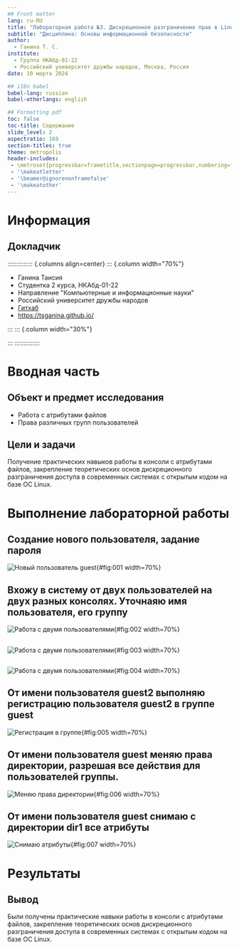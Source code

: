 ```yaml
---
## Front matter
lang: ru-RU
title: "Лабораторная работа №3. Дискреционное разграничение прав в Linux. Два пользователя"
subtitle: "Дисциплина: Основы информационной безопасности"
author:
  - Ганина Т. С.
institute:
  - Группа НКАбд-01-22
  - Российский университет дружбы народов, Москва, Россия
date: 10 марта 2024

## i18n babel
babel-lang: russian
babel-otherlangs: english

## Formatting pdf
toc: false
toc-title: Содержание
slide_level: 2
aspectratio: 169
section-titles: true
theme: metropolis
header-includes:
 - \metroset{progressbar=frametitle,sectionpage=progressbar,numbering=fraction}
 - '\makeatletter'
 - '\beamer@ignorenonframefalse'
 - '\makeatother'
---
```


# Информация

## Докладчик

:::::::::::::: {.columns align=center}
::: {.column width="70%"}

  * Ганина Таисия
  * Студентка 2 курса, НКАбд-01-22
  * Направление "Компьютерные и информационные науки"
  * Российский университет дружбы народов
  * [Гитхаб](https://github.com/tsganina/study_2023-2024_infosec)
  * <https://tsganina.github.io/>

:::
::: {.column width="30%"}

:::
::::::::::::::

# Вводная часть

## Объект и предмет исследования

- Работа с атрибутами файлов
- Права различных групп пользователей

## Цели и задачи

Получение практических навыков работы в консоли с атрибутами файлов, закрепление теоретических основ дискреционного разграничения доступа в современных системах с открытым кодом на базе ОС Linux.


# Выполнение лабораторной работы

## Создание нового пользователя, задание пароля

![Новый пользователь guest](image/1.png){#fig:001 width=70%}

## Вхожу в систему от двух пользователей на двух разных консолях. Уточнаяю имя пользователя, его группу

![Работа с двумя пользователями](image/2.png){#fig:002 width=70%}

##

![Работа с двумя пользователями](image/3.png){#fig:003 width=70%}

##

![Работа с двумя пользователями](image/4.png){#fig:004 width=70%}

## От имени пользователя guest2 выполняю регистрацию пользователя guest2 в группе guest

![Регистрация в группе](image/5.png){#fig:005 width=70%}

## От имени пользователя guest меняю права директории, разрешая все действия для пользователей группы.

![Меняю права директории](image/6.png){#fig:006 width=70%}

## От имени пользователя guest снимаю с директории dir1 все атрибуты

![Снимаю атрибуты](image/7.png){#fig:007 width=70%}

# Результаты

## Вывод

Были получены практические навыки работы в консоли с атрибутами файлов, закрепление теоретических основ дискреционного разграничения доступа в современных системах с открытым кодом на базе ОС Linux.

